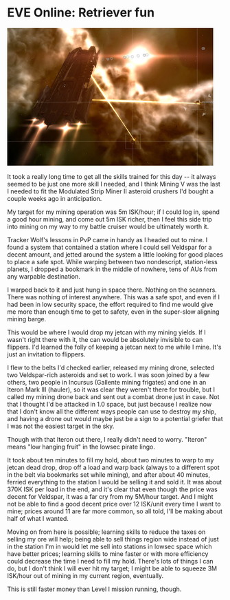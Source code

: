 # EVE Online: Retriever fun

![Strip mining in Durante system](../uploads/2009/06/exefile-2009-06-04-17-18-17-07.jpg "Strip mining in Durante system")

It took a really long time to get all the skills trained for this day -- it always seemed to be just one more skill I needed, and I think Mining V was the last I needed to fit the Modulated Strip Miner II asteroid crushers I'd bought a couple weeks ago in anticipation.

My target for my mining operation was 5m ISK/hour; if I could log in, spend a good hour mining, and come out 5m ISK richer, then I feel this side trip into mining on my way to my battle cruiser would be ultimately worth it.

Tracker Wolf's lessons in PvP came in handy as I headed out to mine. I found a system that contained a station where I could sell Veldspar for a decent amount, and jetted around the system a little looking for good places to place a safe spot. While warping between two nondescript, station-less planets, I dropped a bookmark in the middle of nowhere, tens of AUs from any warpable destination.

I warped back to it and just hung in space there. Nothing on the scanners. There was nothing of interest anywhere. This was a safe spot, and even if I had been in low security space, the effort required to find me would give me more than enough time to get to safety, even in the super-slow aligning mining barge.

This would be where I would drop my jetcan with my mining yields. If I wasn't right there with it, the can would be absolutely invisible to can flippers. I'd learned the folly of keeping a jetcan next to me while I mine. It's just an invitation to flippers.

I flew to the belts I'd checked earlier, released my mining drone, selected two Veldspar-rich asteroids and set to work. I was soon joined by a few others, two people in Incursus (Gallente mining frigates) and one in an Iteron Mark III (hauler), so it was clear they weren't there for trouble, but I called my mining drone back and sent out a combat drone just in case. Not that I thought I'd be attacked in 1.0 space, but just because I realize now that I don't know all the different ways people can use to destroy my ship, and having a drone out would maybe just be a sign to a potential griefer that I was not the easiest target in the sky.

Though with that Iteron out there, I really didn't need to worry. "Iteron" means "low hanging fruit" in the lowsec pirate lingo.

It took about ten minutes to fill my hold, about two minutes to warp to my jetcan dead drop, drop off a load and warp back (always to a different spot in the belt via bookmarks set while mining), and after about 40 minutes, ferried everything to the station I would be selling it and sold it. It was about 370K ISK per load in the end, and it's clear that even though the price was decent for Veldspar, it was a far cry from my 5M/hour target. And I might not be able to find a good decent price over 12 ISK/unit every time I want to mine; prices around 11 are far more common, so all told, I'll be making about half of what I wanted.

Moving on from here is possible; learning skills to reduce the taxes on selling my ore will help; being able to sell things region wide instead of just in the station I'm in would let me sell into stations in lowsec space which have better prices; learning skills to mine faster or with more efficiency could decrease the time I need to fill my hold. There's lots of things I can do, but I don't think I will ever hit my target; I might be able to squeeze 3M ISK/hour out of mining in my current region, eventually.

This is still faster money than Level I mission running, though.

